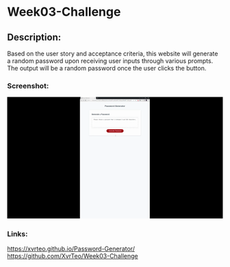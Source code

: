 # Week03-Challenge

## Description:

Based on the user story and acceptance criteria, this website will generate a random password upon receiving user inputs through various prompts. The output will be a random password once the user clicks the button.

### Screenshot:

![Deployed Website](./Images/gif.gif)

### Links:

https://xvrteo.github.io/Password-Generator/
https://github.com/XvrTeo/Week03-Challenge
